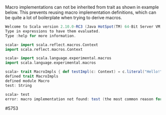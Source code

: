 Macro implementations can not be inherited from trait as shown in example below. This prevents reusing macro implementation definitions, which can be quite a lot of boilerplate when trying to derive macros.

```scala
Welcome to Scala version 2.10.0-RC3 (Java HotSpot(TM) 64-Bit Server VM, Java 1.6.0_37).
Type in expressions to have them evaluated.
Type :help for more information.

scala> import scala.reflect.macros.Context
import scala.reflect.macros.Context

scala> import scala.language.experimental.macros
import scala.language.experimental.macros

scala> trait MacroImpls { def testImpl(c: Context) = c.literal("Hello!") }; object Macro extends MacroImpls; def test = macro Macro.testImpl
defined trait MacroImpls
defined module Macro
test: String

scala> test
error: macro implementation not found: test (the most common reason for that is that you cannot use macro implementations in the same compilation run that defines them)
```
#5753
